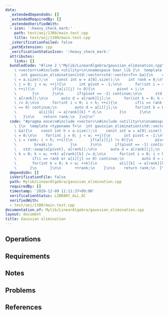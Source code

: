 ```yaml
---
data:
  _extendedDependsOn: []
  _extendedRequiredBy: []
  _extendedVerifiedWith:
  - icon: ':heavy_check_mark:'
    path: test/aoj/1300/main.test.cpp
    title: test/aoj/1300/main.test.cpp
  _isVerificationFailed: false
  _pathExtension: cpp
  _verificationStatusIcon: ':heavy_check_mark:'
  attributes:
    links: []
  bundledCode: "#line 2 \"Mylib/LinearAlgebra/gaussian_elimination.cpp\"\n#include\
    \ <vector>\n#include <utility>\n\nnamespace haar_lib {\n  template <typename T>\n\
    \  int gaussian_elimination(std::vector<std::vector<T>> &a){\n    const int h\
    \ = a.size();\n    const int w = a[0].size();\n    int rank = 0;\n\n    for(int\
    \ j = 0; j < w; ++j){\n      int pivot = -1;\n\n      for(int i = rank; i < h;\
    \ ++i){\n        if(a[i][j] != 0){\n          pivot = i;\n          break;\n \
    \       }\n      }\n\n      if(pivot == -1) continue;\n\n      std::swap(a[pivot],\
    \ a[rank]);\n\n      auto d = a[rank][j];\n      for(int k = 0; k < w; ++k) a[rank][k]\
    \ /= d;\n\n      for(int i = 0; i < h; ++i){\n        if(i == rank or a[i][j]\
    \ == 0) continue;\n        auto d = a[i][j];\n        for(int k = 0; k < w; ++k){\n\
    \          a[i][k] -= a[rank][k] * d;\n        }\n      }\n\n      ++rank;\n \
    \   }\n\n    return rank;\n  }\n}\n"
  code: "#pragma once\n#include <vector>\n#include <utility>\n\nnamespace haar_lib\
    \ {\n  template <typename T>\n  int gaussian_elimination(std::vector<std::vector<T>>\
    \ &a){\n    const int h = a.size();\n    const int w = a[0].size();\n    int rank\
    \ = 0;\n\n    for(int j = 0; j < w; ++j){\n      int pivot = -1;\n\n      for(int\
    \ i = rank; i < h; ++i){\n        if(a[i][j] != 0){\n          pivot = i;\n  \
    \        break;\n        }\n      }\n\n      if(pivot == -1) continue;\n\n   \
    \   std::swap(a[pivot], a[rank]);\n\n      auto d = a[rank][j];\n      for(int\
    \ k = 0; k < w; ++k) a[rank][k] /= d;\n\n      for(int i = 0; i < h; ++i){\n \
    \       if(i == rank or a[i][j] == 0) continue;\n        auto d = a[i][j];\n \
    \       for(int k = 0; k < w; ++k){\n          a[i][k] -= a[rank][k] * d;\n  \
    \      }\n      }\n\n      ++rank;\n    }\n\n    return rank;\n  }\n}\n"
  dependsOn: []
  isVerificationFile: false
  path: Mylib/LinearAlgebra/gaussian_elimination.cpp
  requiredBy: []
  timestamp: '2020-12-09 11:11:37+09:00'
  verificationStatus: LIBRARY_ALL_AC
  verifiedWith:
  - test/aoj/1300/main.test.cpp
documentation_of: Mylib/LinearAlgebra/gaussian_elimination.cpp
layout: document
title: Gaussian elimination
---
```


## Operations

## Requirements

## Notes

## Problems

## References
